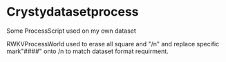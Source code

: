 # Crystydatasetprocess
Some ProcessScript used on my own dataset

RWKVProcessWorld used to erase all square and "/n" and replace specific mark"####" onto /n to match dataset format requirment.
